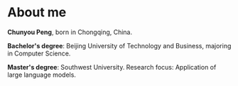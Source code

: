 # About me

**Chunyou Peng**, born in Chongqing, China. 

**Bachelor's degree**: Beijing University of Technology and Business, majoring in Computer Science.

**Master's degree**: Southwest University. Research focus: Application of large language models.
